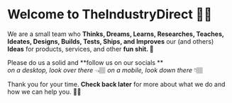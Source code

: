 # Welcome to TheIndustryDirect 🤙🏽

We are a small team who **Thinks, Dreams, Learns, Researches, Teaches, Ideates, Designs, Builds, Tests, Ships, and Improves** our (and others) **Ideas** for products, services, and other **fun shit. 💩**

Please do us a solid and **follow us on our socials **  
_on a *desktop*, look over there_ 👈🏽
_on a *mobile*, look down there_ 👇🏽

Thank you for your time. **Check back later** for more about what we do and how we can help you. 👋🏽


